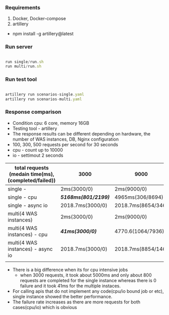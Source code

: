 ### Requirements
1. Docker, Docker-compose
2. artillery
  - npm install -g artillery@latest

### Run server
  
```javascript

run single/run.sh
run multi/run.sh

```

### Run test tool
  
```javascript

artillery run scenarios-single.yaml
artillery run scenarios-multi.yaml

```

### Response comparison
- Condition cpu: 6 core, memory 16GB
- Testing tool - artillery
- The response results can be different depending on hardware, the number of WAS instances, DB, Nginx configuration
- 100, 300, 500 requests per second for 30 seconds 
- cpu - count up to 10000
- io - settimout 2 seconds

| total requests (medain time(ms),(completed/failed))  | 3000  | 9000 | 15000
|---|---|---|---|
|single -  | 2ms(3000/0)  |  2ms(9000/0) | 1720ms(13186/1814) |
|single - cpu  |  ***5168ms(801/2199)*** | 4965ms(306/8694)  | |
|single - async io  |  2018.7ms(3000/0) | 2018.7ms(8654/346)  | |
|multi(4 WAS instances)  | 2ms(3000/0)  | 2ms(9000/0)  | ***1826ms(11435/3565)*** |
|multi(4 WAS instances) - cpu  | ***41ms(3000/0)***  | 4770.6(1064/7936)   | |
|multi(4 WAS instances) - async io  |  2018.7ms(3000/0) | 2018.7ms(8854/146)  | |
|   |   |   |   |   |

* There is a big difference when its for cpu intensive jobs
  * when 3000 requests, it took about 5000ms and only about 800 requests are completed for the single instance whereas there is 0 failure and it took 41ms for the multiple instaces.
* For calling apis that do not implement any code(cpu/io bound job or etc), single instance showed the better performance. 
* The failure rate increases as there are more requests for both cases(cpu/io) which is obvious
